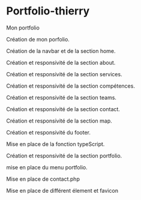 # Portfolio-thierry
 Mon portfolio

Création de mon porfolio.

Création de la navbar et de la section home.

Création et responsivité de la section about.

Création et responsivité de la section services.

Création et responsivité de la section compétences.

Création et responsivité de la section teams.

Création et responsivité de la section contact.

Création et responsivité de la section map.

Création et responsivité du footer.

Mise en place de la fonction typeScript.

Création et responsivité de la section portfolio.

mise en place du menu portfolio.

Mise en place de contact.php

Mise en place de différent élement et favicon